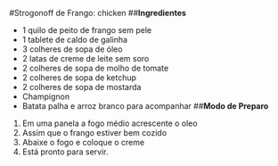 #Strogonoff de Frango: chicken
##**Ingredientes**
- 1 quilo de peito de frango sem pele
- 1 tablete de caldo de galinha
- 3 colheres de sopa de óleo
- 2 latas de creme de leite sem soro
- 2 colheres de sopa de molho de tomate
- 2 colheres de sopa de ketchup
- 2 colheres de sopa de mostarda
- Champignon
- Batata palha e arroz branco para acompanhar
##**Modo de Preparo**
1. Em uma panela a fogo médio acrescente o oleo
2. Assim que o frango estiver bem cozido
3. Abaixe o fogo e coloque o creme
4. Está pronto para servir.